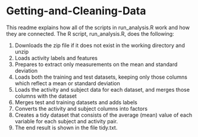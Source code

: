 # Getting-and-Cleaning-Data
This readme explains how all of the scripts in run_analysis.R work and how they are connected. The R script, run_analysis.R, does the following:

1. Downloads the zip file if it does not exist in the working directory and unzip
2. Loads activity labels and features
3. Prepares to extract only measurements on the mean and standard deviation
4. Loads both the training and test datasets, keeping only those columns which reflect a mean or standard deviation
5. Loads the activity and subject data for each dataset, and merges those columns with the dataset
6. Merges test and training datasets and adds labels
7. Converts the activity and subject columns into factors
8. Creates a tidy dataset that consists of the average (mean) value of each variable for each subject and activity pair.
9. The end result is shown in the file tidy.txt.
